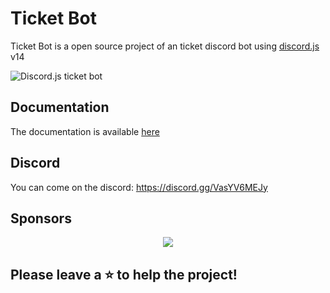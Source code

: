 # Ticket Bot

Ticket Bot is a open source project of an ticket discord bot using [discord.js](https://discord.js.org) v14

![Discord.js ticket bot](https://i.imgur.com/564YXvR.png)

## Documentation

The documentation is available [here](https://ticket-bot.pages.dev/)

## Discord

You can come on the discord: https://discord.gg/VasYV6MEJy

## Sponsors

<p align="center">
  <img src='https://cdn.jsdelivr.net/gh/sayrix/sponsors/sponsors.svg'/>
</p>

## Please leave a ⭐ to help the project!
